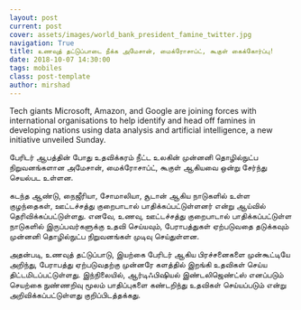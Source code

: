 ```yaml
---
layout: post
current: post
cover: assets/images/world_bank_president_famine_twitter.jpg
navigation: True
title: உணவுத் தட்டுப்பாடை நீக்க அமேசான், மைக்ரோசாப்ட், கூகுள் கைக்கோர்ப்பு!
date: 2018-10-07 14:30:00
tags: mobiles
class: post-template
author: mirshad
---
```

Tech giants Microsoft, Amazon, and Google are joining forces with international organisations to help identify and head off famines in developing nations using data analysis and artificial intelligence, a new initiative unveiled Sunday.

பேரிடர் ஆபத்தின் போது உதவிக்கரம் நீட்ட உலகின் முன்னனி தொழில்நுட்ப நிறுவனங்களான அமேசான், மைக்ரோசாப்ட், கூகுள் ஆகியவை ஒன்று சேர்ந்து செயல்பட உள்ளன.

கடந்த ஆண்டு, நைஜீரியா, சோமாலியா, சூடான் ஆகிய நாடுகளில் உள்ள குழந்தைகள், ஊட்டச்சத்து குறைபாடால் பாதிக்கப்பட்டுள்ளனர் என்று ஆய்வில் தெரிவிக்கப்பட்டுள்ளது. எனவே, உணவு, ஊட்டச்சத்து குறைபாடால் பாதிக்கப்பட்டுள்ள நாடுகளில் இருப்பவர்களுக்கு உதவி செய்யவும், பேராபத்துகள் ஏற்படுவதை தடுக்கவும் முன்னனி தொழில்நுட்ப நிறுவனங்கள் முடிவு செய்துள்ளன.

அதன்படி, உணவுத் தட்டுப்பாடு, இயற்கை பேரிடர் ஆகிய பிரச்சனைகளை முன்கூட்டியே அறிந்து, பேராபத்து ஏற்படுவதற்கு முன்னரே களத்தில் இறங்கி உதவிகள் செய்ய திட்டமிடப்பட்டுள்ளது. இந்நிலையில், ஆர்டிஃபிஷியல் இண்டலிஜெண்ட்ஸ் எனப்படும் செயற்கை நுண்ணறிவு மூலம் பாதிப்புகளை கண்டறிந்து உதவிகள் செய்யப்படும் என்று அறிவிக்கப்பட்டுள்ளது குறிப்பிடத்தக்கது.